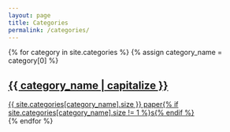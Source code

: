 ```yaml
---
layout: page
title: Categories
permalink: /categories/
---
```


<div class="categories-grid">
  {% for category in site.categories %}
    {% assign category_name = category[0] %}
    <a href="{{ '/categories/' | append: category_name | downcase | relative_url }}" class="category-tile-link">
      <div class="category-tile">
        <h2 class="category-title">{{ category_name | capitalize }}</h2>
        <div class="post-count">
          {{ site.categories[category_name].size }} paper{% if site.categories[category_name].size != 1 %}s{% endif %}
        </div>
      </div>
    </a>
  {% endfor %}
</div>
